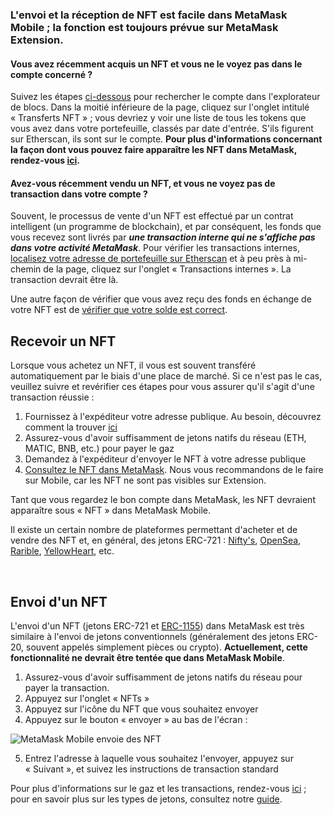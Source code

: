### L'envoi et la réception de NFT est facile dans **MetaMask Mobile** ; la fonction est toujours prévue sur MetaMask Extension.


#### Vous avez récemment acquis un NFT et vous ne le voyez pas dans le compte concerné ?


Suivez les étapes [ci-dessous](https://support.metamask.io/hc/en-us/articles/360057536611) pour rechercher le compte dans l'explorateur de blocs. Dans la moitié inférieure de la page, cliquez sur l'onglet intitulé « Transferts NFT » ; vous devriez y voir une liste de tous les tokens que vous avez dans votre portefeuille, classés par date d'entrée. S'ils figurent sur Etherscan, ils sont sur le compte. **Pour plus d'informations concernant la façon dont vous pouvez faire apparaître les NFT dans MetaMask, rendez-vous [ici](https://support.metamask.io/hc/en-us/articles/360058238591).**


#### Avez-vous récemment vendu un NFT, et vous ne voyez pas de transaction dans votre compte ?


Souvent, le processus de vente d'un NFT est effectué par un contrat intelligent (un programme de blockchain), et par conséquent, les fonds que vous recevez sont livrés par ***une transaction interne qui ne s'affiche pas dans votre activité MetaMask***. Pour vérifier les transactions internes, [localisez votre adresse de portefeuille sur Etherscan](https://support.metamask.io/hc/en-us/articles/360057536611) et à peu près à mi-chemin de la page, cliquez sur l'onglet « Transactions internes ». La transaction devrait être là.


Une autre façon de vérifier que vous avez reçu des fonds en échange de votre NFT est de [vérifier que votre solde est correct](https://support.metamask.io/hc/en-us/articles/4407623354139).



Recevoir un NFT
----------------


Lorsque vous achetez un NFT, il vous est souvent transféré automatiquement par le biais d'une place de marché. Si ce n'est pas le cas, veuillez suivre et revérifier ces étapes pour vous assurer qu'il s'agit d'une transaction réussie :


1. Fournissez à l'expéditeur votre adresse publique. Au besoin, découvrez comment la trouver [ici](https://support.metamask.io/hc/en-us/articles/360015289512)
2. Assurez-vous d'avoir suffisamment de jetons natifs du réseau (ETH, MATIC, BNB, etc.) pour payer le gaz
3. Demandez à l'expéditeur d'envoyer le NFT à votre adresse publique
4. [Consultez le NFT dans MetaMask](https://support.metamask.io/hc/en-us/articles/360058238591). Nous vous recommandons de le faire sur Mobile, car les NFT ne sont pas visibles sur Extension.


Tant que vous regardez le bon compte dans MetaMask, les NFT devraient apparaître sous « NFT » dans MetaMask Mobile.


Il existe un certain nombre de plateformes permettant d'acheter et de vendre des NFT et, en général, des jetons ERC-721 : [Nifty's](https://niftys.com/), [OpenSea](https://opensea.io/), [Rarible](https://rarible.com/), [YellowHeart](https://yh.io/), etc. 


 


Envoi d'un NFT
--------------


L'envoi d'un NFT (jetons ERC-721 et [ERC-1155](https://support.metamask.io/hc/en-us/articles/360058488651)) dans MetaMask est très similaire à l'envoi de jetons conventionnels (généralement des jetons ERC-20, souvent appelés simplement pièces ou crypto). **Actuellement, cette fonctionnalité ne devrait être tentée que dans MetaMask Mobile**.


1. Assurez-vous d'avoir suffisamment de jetons natifs du réseau pour payer la transaction.
2. Appuyez sur l'onglet « NFTs »
3. Appuyez sur l'icône du NFT que vous souhaitez envoyer
4. Appuyez sur le bouton « envoyer » au bas de l'écran :


![MetaMask Mobile envoie des NFT](https://support.metamask.io/hc/article_attachments/12539451275163)


5. Entrez l'adresse à laquelle vous souhaitez l'envoyer, appuyez sur « Suivant », et suivez les instructions de transaction standard


Pour plus d'informations sur le gaz et les transactions, rendez-vous [ici](https://support.metamask.io/hc/en-us/articles/4404600179227-User-Guide-Gas) ; pour en savoir plus sur les types de jetons, consultez notre [guide](https://support.metamask.io/hc/en-us/articles/4405497827355-User-guide-Tokens).

